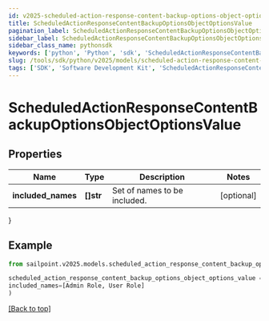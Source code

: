 ```yaml
---
id: v2025-scheduled-action-response-content-backup-options-object-options-value
title: ScheduledActionResponseContentBackupOptionsObjectOptionsValue
pagination_label: ScheduledActionResponseContentBackupOptionsObjectOptionsValue
sidebar_label: ScheduledActionResponseContentBackupOptionsObjectOptionsValue
sidebar_class_name: pythonsdk
keywords: ['python', 'Python', 'sdk', 'ScheduledActionResponseContentBackupOptionsObjectOptionsValue', 'V2025ScheduledActionResponseContentBackupOptionsObjectOptionsValue'] 
slug: /tools/sdk/python/v2025/models/scheduled-action-response-content-backup-options-object-options-value
tags: ['SDK', 'Software Development Kit', 'ScheduledActionResponseContentBackupOptionsObjectOptionsValue', 'V2025ScheduledActionResponseContentBackupOptionsObjectOptionsValue']
---
```


# ScheduledActionResponseContentBackupOptionsObjectOptionsValue


## Properties

Name | Type | Description | Notes
------------ | ------------- | ------------- | -------------
**included_names** | **[]str** | Set of names to be included. | [optional] 
}

## Example

```python
from sailpoint.v2025.models.scheduled_action_response_content_backup_options_object_options_value import ScheduledActionResponseContentBackupOptionsObjectOptionsValue

scheduled_action_response_content_backup_options_object_options_value = ScheduledActionResponseContentBackupOptionsObjectOptionsValue(
included_names=[Admin Role, User Role]
)

```
[[Back to top]](#) 

